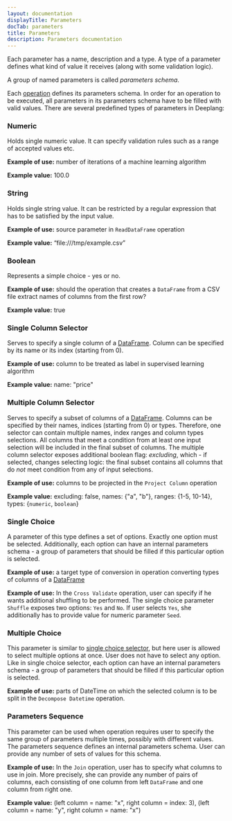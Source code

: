 ```yaml
---
layout: documentation
displayTitle: Parameters
docTab: parameters
title: Parameters
description: Parameters documentation
---
```


Each parameter has a name, description and a type. A type of a parameter defines what kind of value it receives (along with some validation logic).

A group of named parameters is called _parameters schema_.

Each [operation](deeplang.html#operations) defines its parameters schema. In order for an operation to be executed, all parameters in its parameters schema have to be filled with valid values.
There are several predefined types of parameters in Deeplang:

### Numeric
Holds single numeric value. It can specify validation rules such as a range of accepted values etc.

**Example of use:** number of iterations of a machine learning algorithm

**Example value:** 100.0

### String
Holds single string value. It can be restricted by a regular expression that has to be satisfied by the input value.

**Example of use:** source parameter  in `ReadDataFrame` operation

**Example value:** “file:///tmp/example.csv”

### Boolean
Represents a simple choice - yes or no.

**Example of use:** should the operation that creates a `DataFrame` from a CSV file extract names of columns from the first row?

**Example value:** true

### <a name="single_column_selector"></a>Single Column Selector
Serves to specify a single column of a [DataFrame](classes/dataframe.html). Column can be specified by its name or its index (starting from 0).

**Example of use:** column to be treated as label in supervised learning algorithm

**Example value:** name: "price"

### <a name="multiple_column_selector"></a>Multiple Column Selector
Serves to specify a subset of columns of a [DataFrame](classes/dataframe.html). Columns can be specified by their names, indices (starting from 0) or types. Therefore, one selector can contain multiple names, index ranges and column types selections. All columns that meet a condition from at least one input selection will be included in the final subset of columns.
The multiple column selector exposes additional boolean flag: _excluding_, which - if selected, changes selecting logic: the final subset contains all columns that do _not_ meet condition from any of input selections.

**Example of use:** columns to be projected in the `Project Column` operation

**Example value:** excluding: false, names: {"a", "b"}, ranges: {1-5, 10-14}, types: {`numeric`, `boolean`}

### <a name="single_choice"></a>Single Choice
A parameter of this type defines a set of options. Exactly one option must be selected. Additionally, each option can have an internal parameters schema - a group of parameters that should be filled if this particular option is selected.

**Example of use:** a target type of conversion in operation converting types of columns of a [DataFrame](classes/dataframe.html)

**Example of use:** In the `Cross Validate` operation, user can specify if he wants additional shuffling to be performed. The single choice parameter `Shuffle` exposes two options: `Yes` and `No`. If user selects `Yes`, she additionally has to provide value for numeric parameter `Seed`.

### <a name="multiple_choice"></a>Multiple Choice
This parameter is similar to [single choice selector](#single_choice), but here user is allowed to select multiple options at once. User does not have to select any option.
Like in single choice selector, each option can have an internal parameters schema - a group of parameters that should be filled if this particular option is selected.

**Example of use:** parts of DateTime on which the selected column is to be split in the `Decompose Datetime` operation.

### <a name="parameters_sequence"></a>Parameters Sequence
This parameter can be used when operation requires user to specify the same group of parameters multiple times, possibly with different values. The parameters sequence defines an internal parameters schema. User can provide any number of sets of values for this schema.

**Example of use:** In the `Join` operation, user has to specify what columns to use in join. More precisely, she can provide any number of pairs of columns, each consisting of one column from left `DataFrame` and one column from right one.

**Example value:** (left column = name: "x", right column = index: 3), (left column = name: "y", right column = name: "x")
